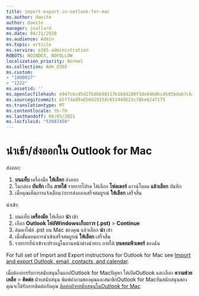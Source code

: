 ```yaml
---
title: import-export-in-outlook-for-mac
ms.author: daeite
author: daeite
manager: joallard
ms.date: 04/21/2020
ms.audience: Admin
ms.topic: article
ms.service: o365-administration
ROBOTS: NOINDEX, NOFOLLOW
localization_priority: Normal
ms.collection: Adm_O365
ms.custom:
- "1800027"
- "1222"
ms.assetid: ''
ms.openlocfilehash: e947c6cd5d27bdb690117b18dd100f3de64b0bcd5d5bdab7cb1eeca355ef4489
ms.sourcegitcommit: b5f7da89a650d2915dc652449623c78be6247175
ms.translationtype: MT
ms.contentlocale: th-TH
ms.lasthandoff: 08/05/2021
ms.locfileid: "53987450"
---
```

# <a name="importexport-in-outlook-for-mac"></a>นําเข้า/ส่งออกใน Outlook for Mac 

ส่งออก:
1. **บนแท็บ** เครื่องมือ **ให้เลือก** ส่งออก
2. ในกล่อง **บันทึก** เป็น **ภายใต้** รายการโปรด ให้เลือก **โฟลเดอร์** ดาวน์โหลด **แล้วเลือก** บันทึก
3. เมื่อคุณเห็นการแจ้งเตือนว่าการส่งออกเสร็จสมบูรณ์ **ให้เลือก** เสร็จสิ้น

นําเข้า:
1. บนแท็บ **เครื่องมือ** ให้เลือก **นํา** เข้า
2. เลือก **Outlook ไฟล์Windowsเก็บถาวร (.pst)**  >  **Continue**
3. ค้นหาไฟล์ .pst บน Mac ของคุณ แล้วเลือก **นํา** เข้า
4. เมื่อขั้นตอนการนําเข้าเสร็จสมบูรณ์ **ให้เลือก** เสร็จสิ้น
5. รายการที่นําเข้าจะปรากฏในบานหน้าต่างนําทาง ภายใต้ **บนคอมพิวเตอร์** ของฉัน

For full set of Import and Export instructions for Outlook for Mac see [Import and export Outlook, email, contacts, and calendar](https://support.office.com/article/92577192-3881-4502-b79d-c3bbada6c8ef#ID0EAACAAA=Mac). 

เมื่อต้องการรับการสนับสนุนในแอปOutlook for Macปัญหา ให้เปิดOutlook และเลือก **ความช่วยเหลือ**  >  **ติดต่อ** ฝ่ายสนับสนุน พิมพ์คําถามของคุณและสมาชิกOutlook for Macทีมสนับสนุนของคุณจะได้รับการติดต่อกับคุณ [ติดต่อฝ่ายสนับสนุนในOutlook for Mac](https://support.microsoft.com/office/contact-support-within-outlook-for-mac-d0410177-8e65-4487-93f7-206a3a3d71a8)